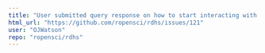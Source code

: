 ```yaml
---
title: "User submitted query response on how to start interacting with DHS surveys - A demo"
html_url: "https://github.com/ropensci/rdhs/issues/121"
user: "OJWatson"
repo: "ropensci/rdhs"
---
```



